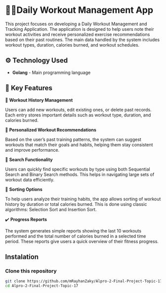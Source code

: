 # 🏋️‍♂️**Daily Workout Management App**
This project focuses on developing a Daily Workout Management and Tracking Application. The application is designed to help users note their workout activities and receive personalized exercise recommendations based on their past routines. The main data handled by the system includes workout types, duration, calories burned, and workout schedules.

## ⚙️ Technology Used
- **Golang** - Main programming language

## 🔑 Key Features
📅 **Workout History Management** 

Users can add new workouts, edit existing ones, or delete past records. Each entry stores important details such as workout type, duration, and calories burned.

👤 **Personalized Workout Recommendations**

Based on the user’s past training patterns, the system can suggest workouts that match their goals and habits, helping them stay consistent and improve performance.

 🔎 **Search Functionality**

Users can quickly find specific workouts by type using both Sequential Search and Binary Search methods. This helps in navigating large sets of workout data efficiently.

📃 **Sorting Options**

To help users analyze their training habits, the app allows sorting of workout history by duration or total calories burned. This is done using classic algorithms: Selection Sort and Insertion Sort.

✔️ **Progress Reports**

The system generates simple reports showing the last 10 workouts performed and the total number of calories burned in a selected time period. These reports give users a quick overview of their fitness progress.


## **Instalation**
### Clone this repository
```bash
git clone https://github.com/mRayhanZaky/Alpro-2-Final-Project-Topic-17.git
cd Alpro-2-Final-Project-Topic-17
```

